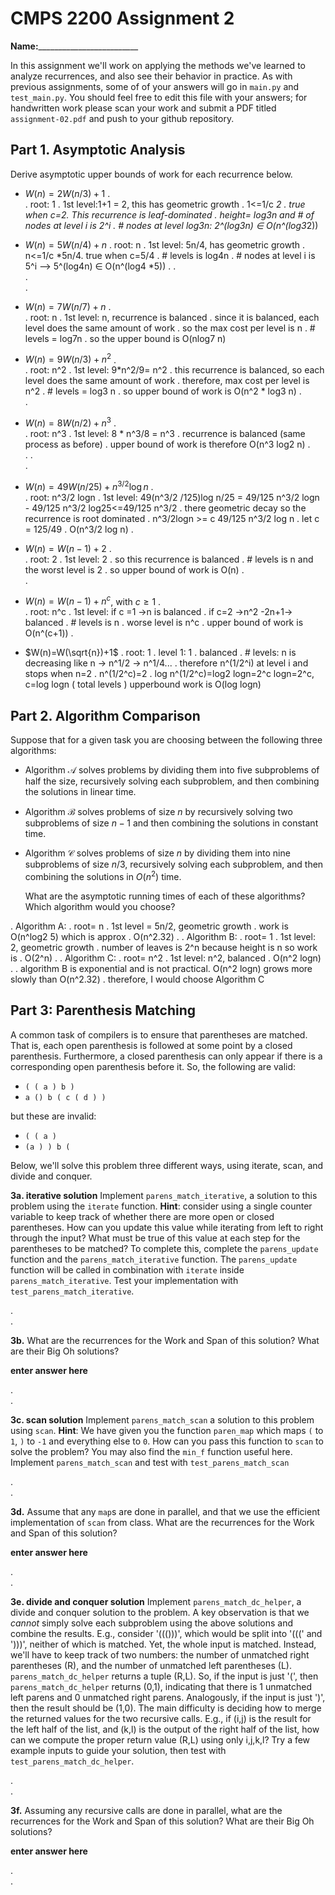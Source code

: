 # CMPS 2200 Assignment 2

**Name:**_________________________

In this assignment we'll work on applying the methods we've learned to analyze recurrences, and also see their behavior
in practice. As with previous
assignments, some of of your answers will go in `main.py` and `test_main.py`. You
should feel free to edit this file with your answers; for handwritten
work please scan your work and submit a PDF titled `assignment-02.pdf`
and push to your github repository.


## Part 1. Asymptotic Analysis

Derive asymptotic upper bounds of work for each recurrence below.

* $W(n)=2W(n/3)+1$
.  
.  root: 1
.  1st level:1+1 = 2, this has geometric growth
.  1<=1/c *2 
.  true when c=2. This  recurrence is leaf-dominated
.  height= log3n and # of nodes at level i is 2^i
. # nodes at level log3n: 2^(log3n) ∈ O(n^(log3*2))
 
* $W(n)=5W(n/4)+n$
.  root: n
. 1st level: 5n/4, has geometric growth
. n<=1/c *5n/4. true when c=5/4
. # levels is log4n
. # nodes at level i is 5^i --> 5^(log4n) ∈ O(n^(log4 *5))
. 
.  
.  
. 

* $W(n)=7W(n/7)+n$
.  
. root: n
.  1st level: n, recurrence is balanced
.  since it is balanced, each level does the same amount of work
.  so the max cost per level is n
.  # levels = log7n
.  so the upper bound is O(nlog7 n)

* $W(n)=9W(n/3)+n^2$
.  
. root: n^2
. 1st level: 9*n^2/9= n^2
. this recurrence is balanced, so each level does the same amount of work
. therefore, max cost per level is n^2
. # levels = log3 n
.  so upper bound of work is O(n^2 * log3 n)
.  
.

* $W(n)=8W(n/2)+n^3$
.  
. root: n^3
. 1st level: 8 * n^3/8 = n^3
. recurrence is balanced (same process as before)
. upper bound of work is therefore O(n^3 log2 n)
.  
. 
.  
. 


* $W(n)=49W(n/25)+n^{3/2}\log n$
.  
.  root: n^3/2 logn
.  1st level: 49(n^3/2 /125)log n/25 = 49/125 n^3/2 logn - 49/125 n^3/2 log25<=49/125 n^3/2 
.  there geometric decay so the recurrence is root dominated
.  n^3/2logn >= c 49/125 n^3/2 log n 
.  let c = 125/49
.  O(n^3/2 log n)
.  

* $W(n)=W(n-1)+2$
.  
.  root: 2
.  1st level: 2
.  so this recurrence is balanced
.  # levels is n and the worst level is 2
.  so upper bound of work is O(n)
.  
.  

* $W(n)= W(n-1)+n^c$, with $c\geq 1$
.  
.  root: n^c
.  1st level: if c =1 ->n is balanced
.             if c=2 ->n^2 -2n+1-> balanced
.  # levels is n
.  worse level is n^c
.  upper bound of work is O(n^(c+1))
. 

* $W(n)=W(\sqrt{n})+1$
.  root: 1
.  level 1: 1
.  balanced
.  # levels: n is decreasing like n -> n^1/2 -> n^1/4...
.  therefore n^(1/2^i) at level i and stops when n=2
.  n^(1/2^c)=2
.  log n^(1/2^c)=log2
  logn=2^c
  logn=2^c, c=log logn ( total levels )
 upperbound work is O(log logn)

## Part 2. Algorithm Comparison

Suppose that for a given task you are choosing between the following three algorithms:

  * Algorithm $\mathcal{A}$ solves problems by dividing them into
      five subproblems of half the size, recursively solving each
      subproblem, and then combining the solutions in linear time.
    
  * Algorithm $\mathcal{B}$ solves problems of size $n$ by
      recursively solving two subproblems of size $n-1$ and then
      combining the solutions in constant time.
    
  * Algorithm $\mathcal{C}$ solves problems of size $n$ by dividing
      them into nine subproblems of size $n/3$, recursively solving
      each subproblem, and then combining the solutions in $O(n^2)$
      time.

    What are the asymptotic running times of each of these algorithms?
    Which algorithm would you choose?


.  Algorithm A: 
.  root= n
.  1st level = 5n/2, geometric growth
.  work is O(n^log2 5) which is approx 
.  O(n^2.32)
. 
. Algorithm B:
. root= 1
. 1st level: 2, geometric growth
. number of leaves is 2^n because height is n so work is
. O(2^n)
. 
. Algorithm C:
. root= n^2
. 1st level: n^2, balanced
. O(n^2 logn)
. 
. algorithm B is exponential and is not practical. O(n^2 logn) grows more slowly than O(n^2.32)
. therefore, I would choose Algorithm C
## Part 3: Parenthesis Matching

A common task of compilers is to ensure that parentheses are matched. That is, each open parenthesis is followed at some point by a closed parenthesis. Furthermore, a closed parenthesis can only appear if there is a corresponding open parenthesis before it. So, the following are valid:

- `( ( a ) b )`
- `a () b ( c ( d ) )`

but these are invalid:

- `( ( a )`
- `(a ) ) b (`

Below, we'll solve this problem three different ways, using iterate, scan, and divide and conquer.

**3a. iterative solution** Implement `parens_match_iterative`, a solution to this problem using the `iterate` function. **Hint**: consider using a single counter variable to keep track of whether there are more open or closed parentheses. How can you update this value while iterating from left to right through the input? What must be true of this value at each step for the parentheses to be matched? To complete this, complete the `parens_update` function and the `parens_match_iterative` function. The `parens_update` function will be called in combination with `iterate` inside `parens_match_iterative`. Test your implementation with `test_parens_match_iterative`.


.  
. 



**3b.** What are the recurrences for the Work and Span of this solution? What are their Big Oh solutions?

**enter answer here**

.  
. 



**3c. scan solution** Implement `parens_match_scan` a solution to this problem using `scan`. **Hint**: We have given you the function `paren_map` which maps `(` to `1`, `)` to `-1` and everything else to `0`. How can you pass this function to `scan` to solve the problem? You may also find the `min_f` function useful here. Implement `parens_match_scan` and test with `test_parens_match_scan`

.  
. 



**3d.** Assume that any `map`s are done in parallel, and that we use the efficient implementation of `scan` from class. What are the recurrences for the Work and Span of this solution? 

**enter answer here**

.  
.  




**3e. divide and conquer solution** Implement `parens_match_dc_helper`, a divide and conquer solution to the problem. A key observation is that we *cannot* simply solve each subproblem using the above solutions and combine the results. E.g., consider '((()))', which would be split into '(((' and ')))', neither of which is matched. Yet, the whole input is matched. Instead, we'll have to keep track of two numbers: the number of unmatched right parentheses (R), and the number of unmatched left parentheses (L). `parens_match_dc_helper` returns a tuple (R,L). So, if the input is just '(', then `parens_match_dc_helper` returns (0,1), indicating that there is 1 unmatched left parens and 0 unmatched right parens. Analogously, if the input is just ')', then the result should be (1,0). The main difficulty is deciding how to merge the returned values for the two recursive calls. E.g., if (i,j) is the result for the left half of the list, and (k,l) is the output of the right half of the list, how can we compute the proper return value (R,L) using only i,j,k,l? Try a few example inputs to guide your solution, then test with `test_parens_match_dc_helper`.



.  
. 





**3f.** Assuming any recursive calls are done in parallel, what are the recurrences for the Work and Span of this solution? What are their Big Oh solutions?

**enter answer here**

.  
. 


 
 


